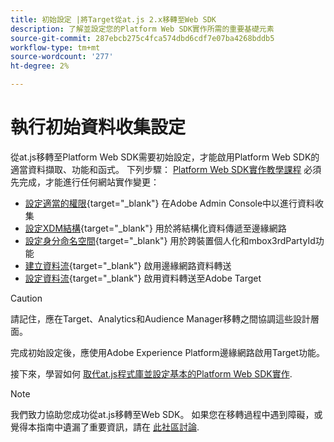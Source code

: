```yaml
---
title: 初始設定 |將Target從at.js 2.x移轉至Web SDK
description: 了解並設定您的Platform Web SDK實作所需的重要基礎元素
source-git-commit: 287ebcb275c4fca574dbd6cdf7e07ba4268bddb5
workflow-type: tm+mt
source-wordcount: '277'
ht-degree: 2%

---
```


# 執行初始資料收集設定

從at.js移轉至Platform Web SDK需要初始設定，才能啟用Platform Web SDK的適當資料擷取、功能和函式。 下列步驟： [Platform Web SDK實作教學課程](https://experienceleague.adobe.com/docs/platform-learn/implement-web-sdk/overview.html?lang=zh-Hant) 必須先完成，才能進行任何網站實作變更：

- [設定適當的權限](https://experienceleague.adobe.com/docs/platform-learn/implement-web-sdk/initial-configuration/configure-permissions.html){target="_blank"} 在Adobe Admin Console中以進行資料收集
- [設定XDM結構](https://experienceleague.adobe.com/docs/platform-learn/implement-web-sdk/initial-configuration/configure-schemas.html){target="_blank"} 用於將結構化資料傳遞至邊緣網路
- [設定身分命名空間](https://experienceleague.adobe.com/docs/platform-learn/implement-web-sdk/initial-configuration/configure-identities.html){target="_blank"} 用於跨裝置個人化和mbox3rdPartyId功能
- [建立資料流](https://experienceleague.adobe.com/docs/platform-learn/implement-web-sdk/initial-configuration/configure-datastream.html){target="_blank"} 啟用邊緣網路資料轉送
- [設定資料流](https://experienceleague.adobe.com/docs/platform-learn/implement-web-sdk/applications-setup/setup-target.html#configure-the-datastream){target="_blank"} 啟用資料轉送至Adobe Target

>[!CAUTION]
>
>請記住，應在Target、Analytics和Audience Manager移轉之間協調這些設計層面。

完成初始設定後，應使用Adobe Experience Platform邊緣網路啟用Target功能。

接下來，學習如何 [取代at.js程式庫並設定基本的Platform Web SDK實作](replace-library.md).

>[!NOTE]
>
>我們致力協助您成功從at.js移轉至Web SDK。 如果您在移轉過程中遇到障礙，或覺得本指南中遺漏了重要資訊，請在 [此社區討論](https://experienceleaguecommunities.adobe.com/t5/adobe-experience-platform-data/tutorial-discussion-migrate-target-from-at-js-to-web-sdk/m-p/575587#M463).
